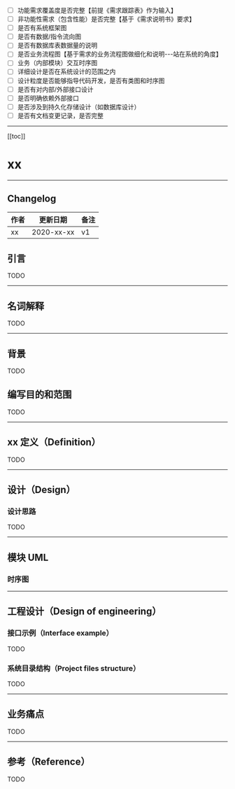 - [ ] 功能需求覆盖度是否完整【前提《需求跟踪表》作为输入】
- [ ] 非功能性需求（包含性能）是否完整【基于《需求说明书》要求】
- [ ] 是否有系统框架图
- [ ] 是否有数据/指令流向图
- [ ] 是否有数据库表数据量的说明
- [ ] 是否业务流程图【基于需求的业务流程图做细化和说明---站在系统的角度】
- [ ] 业务（内部模块）交互时序图
- [ ] 详细设计是否在系统设计的范围之内
- [ ] 设计粒度是否能够指导代码开发，是否有类图和时序图
- [ ] 是否有对内部/外部接口设计
- [ ] 是否明确依赖外部接口
- [ ] 是否涉及到持久化存储设计（如数据库设计）
- [ ] 是否有文档变更记录，是否完整

-----

[[toc]]

# xx

-----

## Changelog

| 作者 | 更新日期 | 备注 |
|---|---|---|
| xx | 2020-xx-xx | v1 |

## 引言

TODO

-----

## 名词解释

TODO

-----

## 背景

TODO

## 编写目的和范围

TODO

-----

## xx 定义（Definition）

TODO

-----

## 设计（Design）

### 设计思路

TODO

-----

## 模块 UML

### 时序图

-----

## 工程设计（Design of engineering）

### 接口示例（Interface example）

TODO

### 系统目录结构（Project files structure）

TODO

-----

## 业务痛点

TODO

-----

## 参考（Reference）

TODO
